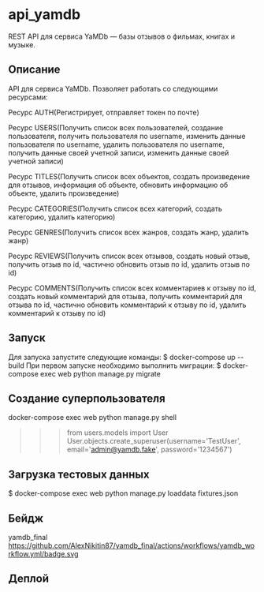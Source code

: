 # api_yamdb
REST API для сервиса YaMDb — базы отзывов о фильмах, книгах и музыке.
## Описание
API для сервиса YaMDb. Позволяет работать со следующими ресурсами:

Ресурс AUTH(Регистрирует, отправляет токен по почте)

Ресурс USERS(Получить список всех пользователей, создание пользователя, получить пользователя по username, изменить данные пользователя по username, удалить пользователя по username, получить данные своей учетной записи, изменить данные своей учетной записи)

Ресурс TITLES(Получить список всех объектов, создать произведение для отзывов, информация об объекте, обновить информацию об объекте, удалить произведение)

Ресурс CATEGORIES(Получить список всех категорий, создать категорию, удалить категорию)

Ресурс GENRES(Получить список всех жанров, создать жанр, удалить жанр)

Ресурс REVIEWS(Получить список всех отзывов, создать новый отзыв, получить отзыв по id, частично обновить отзыв по id, удалить отзыв по id)

Ресурс COMMENTS(Получить список всех комментариев к отзыву по id, создать новый комментарий для отзыва, получить комментарий для отзыва по id, частично обновить комментарий к отзыву по id, удалить комментарий к отзыву по id)

## Запуск 
Для запуска запустите следующие команды:
  $ docker-compose up --build
При первом запуске необходимо выполнить миграции:
  $ docker-compose exec web python manage.py migrate

## Создание суперпользователя
  docker-compose exec web python manage.py shell
  >>> from users.models import User
  >>> User.objects.create_superuser(username='TestUser', email='admin@yamdb.fake', password='1234567')


## Загрузка тестовых данных 
 $ docker-compose exec web python manage.py loaddata fixtures.json   

## Бейдж
yamdb_final
https://github.com/AlexNikitin87/yamdb_final/actions/workflows/yamdb_workflow.yml/badge.svg

## Деплой 


